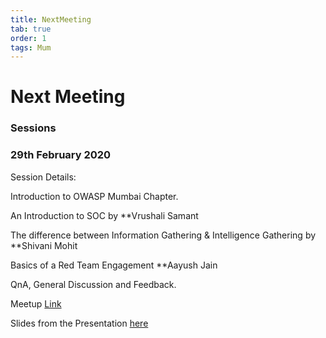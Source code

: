 ```yaml
---
title: NextMeeting
tab: true
order: 1
tags: Mum
---
```


# **Next Meeting**

### **Sessions**

### 29th February 2020

Session Details:

Introduction to OWASP Mumbai Chapter.

An Introduction to SOC by **Vrushali Samant

The difference between Information Gathering & Intelligence Gathering by **Shivani Mohit

Basics of a Red Team Engagement **Aayush Jain

QnA, General Discussion and Feedback.

Meetup [Link](https://www.meetup.com/OWASP-Mumbai-Chapter/events/269000992/)


Slides from the Presentation [here](https://drive.google.com/file/d/18iMe-lUDKHOEjsUp_8RZSBq04TdmwvEh)

